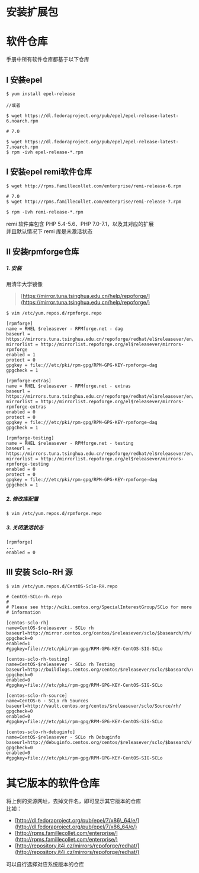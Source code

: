 # 安装扩展包



# 软件仓库

手册中所有软件仓库都基于以下仓库

## I 安装epel
```
$ yum install epel-release

//或者

$ wget https://dl.fedoraproject.org/pub/epel/epel-release-latest-6.noarch.rpm

# 7.0

$ wget https://dl.fedoraproject.org/pub/epel/epel-release-latest-7.noarch.rpm
$ rpm -ivh epel-release-*.rpm

```

## I 安装epel remi软件仓库
```
$ wget http://rpms.famillecollet.com/enterprise/remi-release-6.rpm

# 7.0
$ wget http://rpms.famillecollet.com/enterprise/remi-release-7.rpm

$ rpm -Uvh remi-release-*.rpm
```

remi 软件库包含 PHP 5.4-5.6、PHP 7.0-7.1，以及其对应的扩展  
并且默认情况下 remi 库是未激活状态

## II 安装rpmforge仓库

##### 1. 安装

用清华大学镜像

> [https://mirror.tuna.tsinghua.edu.cn/help/repoforge/](https://mirror.tuna.tsinghua.edu.cn/help/repoforge/)

```
$ vim /etc/yum.repos.d/rpmforge.repo
```

```
[rpmforge]
name = RHEL $releasever - RPMforge.net - dag
baseurl = https://mirrors.tuna.tsinghua.edu.cn/repoforge/redhat/el$releasever/en/$basearch/rpmforge
mirrorlist = http://mirrorlist.repoforge.org/el$releasever/mirrors-rpmforge
enabled = 1
protect = 0
gpgkey = file:///etc/pki/rpm-gpg/RPM-GPG-KEY-rpmforge-dag
gpgcheck = 1

[rpmforge-extras]
name = RHEL $releasever - RPMforge.net - extras
baseurl = https://mirrors.tuna.tsinghua.edu.cn/repoforge/redhat/el$releasever/en/$basearch/extras
mirrorlist = http://mirrorlist.repoforge.org/el$releasever/mirrors-rpmforge-extras
enabled = 0
protect = 0
gpgkey = file:///etc/pki/rpm-gpg/RPM-GPG-KEY-rpmforge-dag
gpgcheck = 1

[rpmforge-testing]
name = RHEL $releasever - RPMforge.net - testing
baseurl = https://mirrors.tuna.tsinghua.edu.cn/repoforge/redhat/el$releasever/en/$basearch/testing
mirrorlist = http://mirrorlist.repoforge.org/el$releasever/mirrors-rpmforge-testing
enabled = 0  
protect = 0
gpgkey = file:///etc/pki/rpm-gpg/RPM-GPG-KEY-rpmforge-dag
gpgcheck = 1
```

##### 2. 修改库配置

```
$ vim /etc/yum.repos.d/rpmforge.repo
```

##### 3. 关闭激活状态

```
[rpmforge]
...
enabled = 0
```

## III 安装 Sclo-RH 源

```
$ vim /etc/yum.repos.d/CentOS-Sclo-RH.repo
```

```
# CentOS-SCLo-rh.repo
#
# Please see http://wiki.centos.org/SpecialInterestGroup/SCLo for more
# information

[centos-sclo-rh]
name=CentOS-$releasever - SCLo rh
baseurl=http://mirror.centos.org/centos/$releasever/sclo/$basearch/rh/
gpgcheck=0
enabled=1
#gpgkey=file:///etc/pki/rpm-gpg/RPM-GPG-KEY-CentOS-SIG-SCLo

[centos-sclo-rh-testing]
name=CentOS-$releasever - SCLo rh Testing
baseurl=http://buildlogs.centos.org/centos/$releasever/sclo/$basearch/rh/
gpgcheck=0
enabled=0
#gpgkey=file:///etc/pki/rpm-gpg/RPM-GPG-KEY-CentOS-SIG-SCLo

[centos-sclo-rh-source]
name=CentOS-6 - SCLo rh Sources
baseurl=http://vault.centos.org/centos/$releasever/sclo/Source/rh/
gpgcheck=0
enabled=0
#gpgkey=file:///etc/pki/rpm-gpg/RPM-GPG-KEY-CentOS-SIG-SCLo

[centos-sclo-rh-debuginfo]
name=CentOS-$releasever - SCLo rh Debuginfo
baseurl=http://debuginfo.centos.org/centos/$releasever/sclo/$basearch/
gpgcheck=0
enabled=0
#gpgkey=file:///etc/pki/rpm-gpg/RPM-GPG-KEY-CentOS-SIG-SCLo
```

# 其它版本的软件仓库

将上例的资源网址，去掉文件名，即可显示其它版本的仓库  
比如：

* [http://dl.fedoraproject.org/pub/epel/7/x86\_64/e/](http://dl.fedoraproject.org/pub/epel/7/x86_64/e/)
* [http://rpms.famillecollet.com/enterprise/](http://rpms.famillecollet.com/enterprise/)
* [http://repository.it4i.cz/mirrors/repoforge/redhat/](http://repository.it4i.cz/mirrors/repoforge/redhat/)

可以自行选择对应系统版本的仓库

